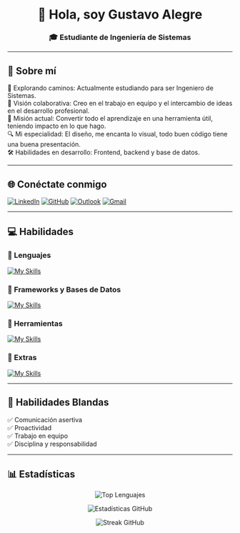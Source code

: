 <h1 align="center">👋 Hola, soy Gustavo Alegre</h1>
<h3 align="center">🎓 Estudiante de Ingeniería de Sistemas</h3>

---

## 🙋 Sobre mí

<!--img align="right" alt="Coding" width="300" src="https://media.giphy.com/media/qgQUggAC3Pfv687qPC/giphy.gif"-->

🚀 Explorando caminos: Actualmente estudiando para ser Ingeniero de Sistemas.  
🤝 Visión colaborativa: Creo en el trabajo en equipo y el intercambio de ideas en el desarrollo profesional.  
📘 Misión actual: Convertir todo el aprendizaje en una herramienta útil, teniendo impacto en lo que hago.  
🔍 Mi especialidad: El diseño, me encanta lo visual, todo buen código tiene una buena presentación.  
🛠️ Habilidades en desarrollo: Frontend, backend y base de datos.  

---

## 🌐 Conéctate conmigo  

[![LinkedIn](https://img.shields.io/badge/LinkedIn-0A66C2?style=for-the-badge&logo=linkedin&logoColor=white)](https://www.linkedin.com/in/luis-gustavo-alegre-702b1b30a/)
[![GitHub](https://img.shields.io/badge/GitHub-181717?style=for-the-badge&logo=github&logoColor=white)](https://github.com/GustavoA2001)
[![Outlook](https://img.shields.io/badge/Outlook-0078D4?style=for-the-badge&logo=microsoftoutlook&logoColor=white)](mailto:luisgustavoalegre2001@outlook.com)
[![Gmail](https://img.shields.io/badge/Gmail-EA4335?style=for-the-badge&logo=gmail&logoColor=white)](mailto:gustavoalegre2001@gmail.com)

---

## 💻 Habilidades

<!--img align="right" alt="Skills" width="250" src="https://media.giphy.com/media/juua9i2c2fA0AIp2iq/giphy.gif"-->

### 🔹 Lenguajes
[![My Skills](https://skillicons.dev/icons?i=html,css,js,java,python,php)](https://skillicons.dev)

### 🔹 Frameworks y Bases de Datos
[![My Skills](https://skillicons.dev/icons?i=spring,mysql)](https://skillicons.dev)

### 🔹 Herramientas
[![My Skills](https://skillicons.dev/icons?i=git,github,vscode)](https://skillicons.dev)

### 🔹 Extras
[![My Skills](https://skillicons.dev/icons?i=figma)](https://skillicons.dev)

---

## 🧩 Habilidades Blandas  
✅ Comunicación asertiva  
✅ Proactividad  
✅ Trabajo en equipo  
✅ Disciplina y responsabilidad  

---

## 📊 Estadísticas

<p align="center">
  <img src="https://github-readme-stats.vercel.app/api/top-langs?username=GustavoA2001&show_icons=true&locale=es&bg_color=0d1117&text_color=ffffff&layout=compact" alt="Top Lenguajes"/>
</p>

<p align="center">
  <img src="https://github-readme-stats.vercel.app/api?username=GustavoA2001&show_icons=true&locale=es&bg_color=0d1117&text_color=ffffff" alt="Estadísticas GitHub"/>
</p>

<p align="center">
  <img src="https://github-readme-streak-stats.herokuapp.com/?user=GustavoA2001&theme=dark&background=0d1117&date_format=M%20j%5B%2C%20Y%5D" alt="Streak GitHub"/>
</p>
